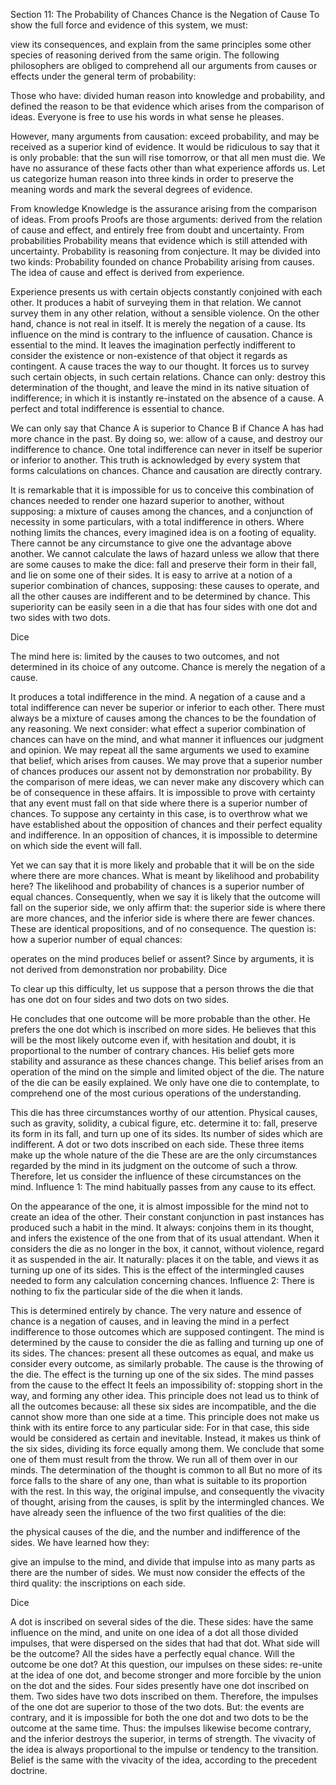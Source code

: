 Section 11: The Probability of Chances
Chance is the Negation of Cause
To show the full force and evidence of this system, we must:

view its consequences, and
explain from the same principles some other species of reasoning derived from the same origin.
The following philosophers are obliged to comprehend all our arguments from causes or effects under the general term of probability:

Those who have:
divided human reason into knowledge and probability, and
defined the reason to be that evidence which arises from the comparison of ideas.
Everyone is free to use his words in what sense he pleases.

However, many arguments from causation:
exceed probability, and
may be received as a superior kind of evidence.
It would be ridiculous to say that it is only probable:
that the sun will rise tomorrow, or
that all men must die.
We have no assurance of these facts other than what experience affords us.
Let us categorize human reason into three kinds in order to preserve the meaning words and mark the several degrees of evidence.

From knowledge
Knowledge is the assurance arising from the comparison of ideas.
From proofs
Proofs are those arguments:
derived from the relation of cause and effect, and
entirely free from doubt and uncertainty.
From probabilities
Probability means that evidence which is still attended with uncertainty.
Probability is reasoning from conjecture.
It may be divided into two kinds:
Probability founded on chance
Probability arising from causes.
The idea of cause and effect is derived from experience.

Experience presents us with certain objects constantly conjoined with each other.
It produces a habit of surveying them in that relation.
We cannot survey them in any other relation, without a sensible violence.
On the other hand, chance is not real in itself.
It is merely the negation of a cause.
Its influence on the mind is contrary to the influence of causation.
Chance is essential to the mind.
It leaves the imagination perfectly indifferent to consider the existence or non-existence of that object it regards as contingent.
A cause traces the way to our thought.
It forces us to survey such certain objects, in such certain relations.
Chance can only:
destroy this determination of the thought, and
leave the mind in its native situation of indifference; in which it is instantly re-instated on the absence of a cause.
A perfect and total indifference is essential to chance.

We can only say that Chance A is superior to Chance B if Chance A has had more chance in the past.
By doing so, we:
allow of a cause, and
destroy our indifference to chance.
One total indifference can never in itself be superior or inferior to another.
This truth is acknowledged by every system that forms calculations on chances.
Chance and causation are directly contrary.

It is remarkable that it is impossible for us to conceive this combination of chances needed to render one hazard superior to another, without supposing:
a mixture of causes among the chances, and
a conjunction of necessity in some particulars, with a total indifference in others.
Where nothing limits the chances, every imagined idea is on a footing of equality.
There cannot be any circumstance to give one the advantage above another.
We cannot calculate the laws of hazard unless we allow that there are some causes to make the dice:
fall and preserve their form in their fall, and
lie on some one of their sides.
It is easy to arrive at a notion of a superior combination of chances, supposing:
these causes to operate, and
all the other causes are indifferent and to be determined by chance.
This superiority can be easily seen in a die that has four sides with one dot and two sides with two dots.

Dice

The mind here is:
limited by the causes to two outcomes, and
not determined in its choice of any outcome.
Chance is merely the negation of a cause.

It produces a total indifference in the mind.
A negation of a cause and a total indifference can never be superior or inferior to each other.
There must always be a mixture of causes among the chances to be the foundation of any reasoning.
We next consider:
what effect a superior combination of chances can have on the mind, and
what manner it influences our judgment and opinion.
We may repeat all the same arguments we used to examine that belief, which arises from causes.
We may prove that a superior number of chances produces our assent not by demonstration nor probability.
By the comparison of mere ideas, we can never make any discovery which can be of consequence in these affairs.
It is impossible to prove with certainty that any event must fall on that side where there is a superior number of chances.
To suppose any certainty in this case, is to overthrow what we have established about the opposition of chances and their perfect equality and indifference.
In an opposition of chances, it is impossible to determine on which side the event will fall.

Yet we can say that it is more likely and probable that it will be on the side where there are more chances.
What is meant by likelihood and probability here?
The likelihood and probability of chances is a superior number of equal chances.
Consequently, when we say it is likely that the outcome will fall on the superior side, we only affirm that:
the superior side is where there are more chances, and
the inferior side is where there are fewer chances.
These are identical propositions, and of no consequence.
The question is: how a superior number of equal chances:

operates on the mind
produces belief or assent?
Since by arguments, it is not derived from demonstration nor probability.
Dice

To clear up this difficulty, let us suppose that a person throws the die that has one dot on four sides and two dots on two sides.

He concludes that one outcome will be more probable than the other.
He prefers the one dot which is inscribed on more sides.
He believes that this will be the most likely outcome even if, with hesitation and doubt, it is proportional to the number of contrary chances.
His belief gets more stability and assurance as these chances change.
This belief arises from an operation of the mind on the simple and limited object of the die.
The nature of the die can be easily explained.
We only have one die to contemplate, to comprehend one of the most curious operations of the understanding.

This die has three circumstances worthy of our attention.
Physical causes, such as gravity, solidity, a cubical figure, etc. determine it to:
fall,
preserve its form in its fall, and
turn up one of its sides.
Its number of sides which are indifferent.
A dot or two dots inscribed on each side.
These three items make up the whole nature of the die
These are are the only circumstances regarded by the mind in its judgment on the outcome of such a throw.
Therefore, let us consider the influence of these circumstances on the mind.
Influence 1: The mind habitually passes from any cause to its effect.

On the appearance of the one, it is almost impossible for the mind not to create an idea of the other.
Their constant conjunction in past instances has produced such a habit in the mind.
It always:
conjoins them in its thought, and
infers the existence of the one from that of its usual attendant.
When it considers the die as no longer in the box, it cannot, without violence, regard it as suspended in the air.
It naturally:
places it on the table, and
views it as turning up one of its sides.
This is the effect of the intermingled causes needed to form any calculation concerning chances.
Influence 2: There is nothing to fix the particular side of the die when it lands.

This is determined entirely by chance.
The very nature and essence of chance is
a negation of causes, and
in leaving the mind in a perfect indifference to those outcomes which are supposed contingent.
The mind is determined by the cause to consider the die as falling and turning up one of its sides.
The chances:
present all these outcomes as equal, and
make us consider every outcome, as similarly probable.
The cause is the throwing of the die.
The effect is the turning up one of the six sides.
The mind passes from the cause to the effect
It feels an impossibility of:
stopping short in the way, and
forming any other idea.
This principle does not lead us to think of all the outcomes because:
all these six sides are incompatible, and
the die cannot show more than one side at a time.
This principle does not make us think with its entire force to any particular side:
For in that case, this side would be considered as certain and inevitable.
Instead, it makes us think of the six sides, dividing its force equally among them.
We conclude that some one of them must result from the throw.
We run all of them over in our minds.
The determination of the thought is common to all
But no more of its force falls to the share of any one, than what is suitable to its proportion with the rest.
In this way, the original impulse, and consequently the vivacity of thought, arising from the causes, is split by the intermingled chances.
We have already seen the influence of the two first qualities of the die:

the physical causes of the die, and
the number and indifference of the sides.
We have learned how they:

give an impulse to the mind, and
divide that impulse into as many parts as there are the number of sides.
We must now consider the effects of the third quality: the inscriptions on each side.

Dice

A dot is inscribed on several sides of the die.
These sides:
have the same influence on the mind, and
unite on one idea of a dot all those divided impulses, that were dispersed on the sides that had that dot.
What side will be the outcome?
All the sides have a perfectly equal chance.
Will the outcome be one dot?
At this question, our impulses on these sides:
re-unite at the idea of one dot, and
become stronger and more forcible by the union on the dot and the sides.
Four sides presently have one dot inscribed on them.
Two sides have two dots inscribed on them.
Therefore, the impulses of the one dot are superior to those of the two dots.
But:
the events are contrary, and
it is impossible for both the one dot and two dots to be the outcome at the same time.
Thus:
the impulses likewise become contrary, and
the inferior destroys the superior, in terms of strength.
The vivacity of the idea is always proportional to the impulse or tendency to the transition.
Belief is the same with the vivacity of the idea, according to the precedent doctrine.